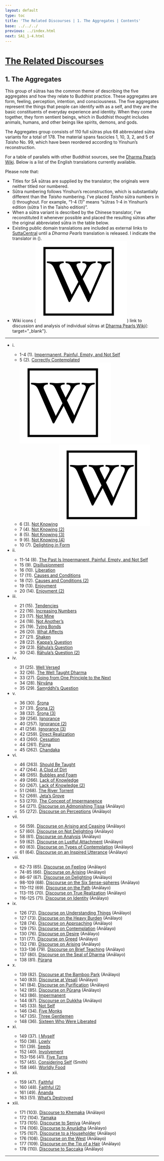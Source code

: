 ```yaml
---
layout: default
type: toc
title: 'The Related Discourses | 1. The Aggregates | Contents'
base: ../../../
previous: ../index.html
next: SA1_1-4.html
---
```


# [The Related Discourses](../index.html)
## 1. The Aggregates

This group of sūtras has the common theme of describing the five aggregates and how they relate to Buddhist practice. These aggregates are form, feeling, perception, intention, and consciousness. The five aggregates represent the things that people can identify with as a self, and they are the basic constituents of everyday experience and identity. When they come together, they form sentient beings, which in Buddhist thought includes animals, humans, and other beings like spirits, demons, and gods.

The Aggregates group consists of 110 full sūtras plus 68 abbreviated sūtra variants for a total of 178. The material spans fascicles 1, 10, 3, 2, and 5 of *Taisho* No. 99, which have been reordered according to Yinshun’s reconstruction.

For a table of parallels with other Buddhist sources, see the [Dharma Pearls Wiki](https://dharmapearls.net/dharmabase/index.php/Aggregates_Sa%E1%B9%83yukta). Below is a list of the English translations currently available.

Please note that:
* Titles for SĀ sūtras are supplied by the translator; the originals were neither titled nor numbered.
* Sūtra numbering follows Yinshun’s reconstruction, which is substantially different than the *Taisho* numbering. I’ve placed *Taisho* sūtra numbers in () throughout. For example, “1-4 (1)” means “sūtras 1-4 in Yinshun’s edition (sūtra 1 in the Taisho edition)”.
* When a sūtra variant is described by the Chinese translator, I’ve reconstituted it whenever possible and placed the resulting sūtras after the original abbreviated sūtra in the table below.
* Existing public domain translations are included as external links to [SuttaCentral](https:\\suttacentral.net) until a *Dharma Pearls* translation is released. I indicate the translator in ().
* Wiki icons (<img class="inline-icon" src="..\..\..\assets\img\Wikipedia_article_icon_BLACK.svg"/>) link to discussion and analysis of individual sūtras at [Dharma Pearls Wiki](https://wiki.dharmapearls.net){: target="_blank"}.

---

<ul class="list-style-none">
  <li>i.</li>
  <ul>
    <li>1-4 (1). <a href="SA1_1-4.html">Impermanent, Painful, Empty, and Not Self</a></li>
    <li>5 (2). <a href="SA1_5.html">Correctly Contemplated</a> <a href="https://dharmapearls.net/dharmabase/index.php?title=S%C4%80_1.5_Correctly_Contemplated" target="_blank"><img class="inline-icon" src="..\..\..\assets\img\Wikipedia_article_icon_BLACK.svg"/></a></li>
    <li>6 (3). <a href="SA1_6.html">Not Knowing</a> <a href="https://dharmapearls.net/dharmabase/index.php?title=S%C4%80_1.6_Not_Knowing" target="_blank"><img class="inline-icon" src="..\..\..\assets\img\Wikipedia_article_icon_BLACK.svg"/></a></li>
    <li>7 (4). <a href="SA1_7.html">Not Knowing (2)</a></li>
    <li>8 (5). <a href="SA1_8.html">Not Knowing (3)</a></li>
    <li>9 (6). <a href="SA1_9.html">Not Knowing (4)</a></li>
    <li>10 (7). <a href="SA1_10.html">Delighting in Form</a></li>
  </ul>
  <li>ii.</li>
  <ul>
    <li>11-14 (8). <a href="SA1_11-14.html">The Past Is Impermanent, Painful, Empty, and Not Self</a></li>
    <li>15 (9). <a href="SA1_15.html">Disillusionment</a></li>
    <li>16 (10). <a href="SA1_16.html">Liberation</a></li>
    <li>17 (11). <a href="SA1_17.html">Causes and Conditions</a></li>
    <li>18 (12). <a href="SA1_18.html">Causes and Conditions (2)</a></li>
    <li>19 (13). <a href="SA1_19.html">Enjoyment</a></li>
    <li>20 (14). <a href="SA1_20.html">Enjoyment (2)</a></li>
  </ul>
  <li>iii.</li>
  <ul>
    <li>21 (15). <a href="SA1_21.html">Tendencies</a></li>
    <li>22 (16). <a href="SA1_22.html">Increasing Numbers</a></li>
    <li>23 (17). <a href="SA1_23.html">Not Mine</a></li>
    <li>24 (18). <a href="SA1_24.html">Not Another’s</a></li>
    <li>25 (19). <a href="SA1_25.html">Tying Bonds</a></li>
    <li>26 (20). <a href="SA1_26.html">What Affects</a></li>
    <li>27 (21). <a href="SA1_27.html">Shaken</a></li>
    <li>28 (22). <a href="SA1_28.html">Kappa’s Question</a></li>
    <li>29 (23). <a href="SA1_29.html">Rāhula’s Question</a></li>
    <li>30 (24). <a href="SA1_30.html">Rāhula’s Question (2)</a></li>
  </ul>
  <li>iv.</li>
  <ul>
    <li>31 (25). <a href="SA1_31.html">Well Versed</a></li>
    <li>32 (26). <a href="SA1_32.html">The Well Taught Dharma</a></li>
    <li>33 (27). <a href="SA1_33.html">Going from One Principle to the Next</a></li>
    <li>34 (28). <a href="SA1_34.html">Nirvāṇa</a></li>
    <li>35 (29). <a href="SA1_35.html">Samṛddhi’s Question</a></li>
  </ul>
  <li>v.</li>
  <ul>
    <li>36 (30). <a href="SA1_36.html">Śroṇa</a></li>
    <li>37 (31). <a href="SA1_37.html">Śroṇa (2)</a></li>
    <li>38 (32). <a href="SA1_38.html">Śroṇa (3)</a></li>
    <li>39 (256). <a href="SA1_39.html">Ignorance</a></li>
    <li>40 (257). <a href="SA1_40.html">Ignorance (2)</a></li>
    <li>41 (258). <a href="SA1_41.html">Ignorance (3)</a></li>
    <li>42 (259). <a href="SA1_42.html">Direct Realization</a></li>
    <li>43 (260). <a href="SA1_43.html">Cessation</a></li>
    <li>44 (261). <a href="SA1_44.html">Pūrṇa</a></li>
    <li>45 (262). <a href="SA1_45.html">Chandaka</a></li>
  </ul>
  <li>vi.</li>
  <ul>
    <li>46 (263). <a href="SA1_46.html">Should Be Taught</a></li>
    <li>47 (264). <a href="SA1_47.html">A Clod of Dirt</a></li>
    <li>48 (265). <a href="SA1_48.html">Bubbles and Foam</a></li>
    <li>49 (266). <a href="SA1_49.html">Lack of Knowledge</a></li>
    <li>50 (267). <a href="SA1_50.html">Lack of Knowledge (2)</a></li>
    <li>51 (268). <a href="SA1_51.html">The River Torrent</a></li>
    <li>52 (269). <a href="SA1_52.html">Jeta’s Grove</a></li>
    <li>53 (270). <a href="SA1_53.html">The Concept of Impermanence</a></li>
    <li>54 (271). <a href="https://suttacentral.net/sa271/en/analayo" target="_blank">Discourse on Admonishing Tissa</a> (Anālayo)</li>
    <li>55 (272). <a href="https://suttacentral.net/sa272/en/analayo" target="_blank">Discourse on Perceptions</a> (Anālayo)</li>
  </ul>
  <li>vii.</li>
  <ul>
    <li>56 (59). <a href="https://suttacentral.net/sa59/en/analayo" target="_blank">Discourse on Arising and Ceasing</a> (Anālayo)</li>
    <li>57 (60). <a href="https://suttacentral.net/sa60/en/analayo" target="_blank">Discourse on Not Delighting</a> (Anālayo)</li>
    <li>58 (61). <a href="https://suttacentral.net/sa61/en/analayo" target="_blank">Discourse on Analysis</a> (Anālayo)</li>
    <li>59 (62). <a href="https://suttacentral.net/sa62/en/analayo" target="_blank">Discourse on Lustful Attachment</a> (Anālayo)</li>
    <li>60 (63). <a href="https://suttacentral.net/sa63/en/analayo" target="_blank">Discourse on Types of Contemplation</a> (Anālayo)</li>
    <li>61 (64). <a href="https://suttacentral.net/sa64/en/analayo" target="_blank">Discourse on an Inspired Utterance</a> (Anālayo)</li>
  </ul>
  <li>viii.</li>
  <ul>
    <li>62-73 (65). <a href="https://suttacentral.net/sa65/en/analayo" target="_blank">Discourse on Feeling</a> (Anālayo)</li>
          <!--
          <h4>63. Feeling (2) [T99.65]</h4>
          <h4>64. Feeling (3) [T99.65]</h4>
          <h4>65. Feeling (4) [T99.65]</h4>
          <h4>66. Feeling (5) [T99.65]</h4>
          <h4>67. Feeling (6) [T99.65]</h4>
          <h4>68. Feeling (7) [T99.65]</h4>
          <h4>69. Feeling (8) [T99.65]</h4>
          <h4>70. Feeling (9) [T99.65]</h4>
          <h4>71. Feeling (10) [T99.65]</h4>
          <h4>72. Feeling (11) [T99.65]</h4>
          <h4>73. Feeling (12) [T99.65]</h4>
          -->
    <li>74-85 (66). <a href="https://suttacentral.net/sa66/en/analayo" target="_blank">Discourse on Arising</a> (Anālayo)</li>
          <!--
          <h4>75. Arising (2) [T99.66]</h4>
          <h4>76. Arising (3) [T99.66]</h4>
          <h4>77. Arising (4) [T99.66]</h4>
          <h4>78. Arising (5) [T99.66]</h4>
          <h4>79. Arising (6) [T99.66]</h4>
          <h4>80. Arising (7) [T99.66]</h4>
          <h4>81. Arising (8) [T99.66]</h4>
          <h4>82. Arising (9) [T99.66]</h4>
          <h4>83. Arising (10) [T99.66]</h4>
          <h4>84. Arising (11) [T99.66]</h4>
          <h4>85. Arising (12) [T99.66]</h4>
          -->
    <li>86-97 (67). <a href="https://suttacentral.net/sa67/en/analayo" target="_blank">Discourse on Delighting</a> (Anālayo)</li>
          <!--
          <h4>87. Delighting (2) [T99.67]</h4>
          <h4>88. Delighting (3) [T99.67]</h4>
          <h4>89. Delighting (4) [T99.67]</h4>
          <h4>90. Delighting (5) [T99.67]</h4>
          <h4>91. Delighting (6) [T99.67]</h4>
          <h4>92. Delighting (7) [T99.67]</h4>
          <h4>93. Delighting (8) [T99.67]</h4>
          <h4>94. Delighting (9) [T99.67]</h4>
          <h4>95. Delighting (10) [T99.67]</h4>
          <h4>96. Delighting (11) [T99.67]</h4>
          <h4>97. Delighting (12) [T99.67]</h4>
          -->
    <li>98-109 (68). <a href="https://suttacentral.net/sa68/en/analayo" target="_blank">Discourse on the Six Sense-spheres</a> (Anālayo)</li>
          <!--
          <h4>99. Six Sense-spheres (2) [T99.68]</h4>
          <h4>100. Six Sense-spheres (3) [T99.68]</h4>
          <h4>101. Six Sense-spheres (4) [T99.68]</h4>
          <h4>102. Six Sense-spheres (5) [T99.68]</h4>
          <h4>103. Six Sense-spheres (6) [T99.68]</h4>
          <h4>104. Six Sense-spheres (7) [T99.68]</h4>
          <h4>105. Six Sense-spheres (8) [T99.68]</h4>
          <h4>106. Six Sense-spheres (9) [T99.68]</h4>
          <h4>107. Six Sense-spheres (10) [T99.68]</h4>
          <h4>108. Six Sense-spheres (11) [T99.68]</h4>
          <h4>109. Six Sense-spheres (12) [T99.68]</h4>
          -->
    <li>110-112 (69). <a href="https://suttacentral.net/sa69/en/analayo" target="_blank">Discourse on the Path</a> (Anālayo)</li>
          <!--
          <h4>111. The Path (2) <a href="" target="_blank">T99.69]</h4>
          <h4>112. The Path (3) [T99.69]</h4>
          -->
    <li>113-115 (70). <a href="https://suttacentral.net/sa70/en/analayo" target="_blank">Discourse on True Realization</a> (Anālayo)</li>
          <!--
          <h4>114. True Realization (2) [T99.70]</h4>
          <h4>115. True Realization (3) [T99.70]</h4>
          -->
    <li>116-125 (71). <a href="https://suttacentral.net/sa71/en/analayo" target="_blank">Discourse on Identity</a> (Anālayo)</li>
          <!--
          <h4>117. Identity (2) [T99.71]</h4>
          <h4>118. Identity (3) [T99.71]</h4>
          <h4>119. Identity (4) [T99.71]</h4>
          <h4>120. Identity (5) [T99.71]</h4>
          <h4>121. Identity (6) [T99.71]</h4>
          <h4>122. Identity (7) [T99.71]</h4>
          <h4>123. Identity (8) [T99.71]</h4>
          <h4>124. Identity (9) [T99.71]</h4>
          <h4>125. Identity (10) [T99.71]</h4>
          -->
  </ul>
  <li>ix.</li>
  <ul>
    <li>126 (72). <a href="https://suttacentral.net/sa72/en/analayo" target="_blank">Discourse on Understanding Things</a> (Anālayo)</li>
    <li>127 (73). <a href="https://suttacentral.net/sa73/en/analayo" target="_blank">Discourse on the Heavy Burden</a> (Anālayo)</li>
    <li>128 (74). <a href="https://suttacentral.net/sa74/en/analayo" target="_blank">Discourse on Approaching</a> (Anālayo)</li>
    <li>129 (75). <a href="https://suttacentral.net/sa75/en/analayo" target="_blank">Discourse on Contemplation</a> (Anālayo)</li>
    <li>130 (76). <a href="https://suttacentral.net/sa76/en/analayo" target="_blank">Discourse on Desire</a> (Anālayo)</li>
    <li>131 (77). <a href="https://suttacentral.net/sa77/en/analayo" target="_blank">Discourse on Greed</a> (Anālayo)</li>
    <li>132 (78). <a href="https://suttacentral.net/sa78/en/analayo" target="_blank">Discourse on Arising</a> (Anālayo)</li>
    <li>133-136 (79). <a href="https://suttacentral.net/sa79/en/analayo" target="_blank">Discourse on Brief Teaching</a> (Anālayo)</li>
          <!--
          <h4>134. Brief Teaching (2) [T99.79]</h4>
          <h4>135. Brief Teaching (3) [T99.79]</h4>
          <h4>136. Brief Teaching (4) [T99.79]</h4>
          -->
    <li>137 (80). <a href="https://suttacentral.net/sa80/en/analayo" target="_blank">Discourse on the Seal of Dharma</a> (Anālayo)</li>
    <li>138 (81). <a href="SA1_138.html">Pūraṇa</a></li>
  </ul>
  <li>x.</li>
  <ul>
    <li>139 (82). <a href="https://suttacentral.net/sa82/en/analayo" target="_blank">Discourse at the Bamboo Park</a> (Anālayo)</li>
    <li>140 (83). <a href="https://suttacentral.net/sa83/en/analayo" target="_blank">Discourse at Vesalī</a> (Anālayo)</li>
    <li>141 (84). <a href="https://suttacentral.net/sa84/en/analayo" target="_blank">Discourse on Purification</a> (Anālayo)</li>
    <li>142 (85). <a href="https://suttacentral.net/sa85/en/analayo" target="_blank">Discourse on Pūraṇa</a> (Anālayo)</li>
    <li>143 (86). <a href="SA1_143.html">Impermanent</a></li>
    <li>144 (87). <a href="https://suttacentral.net/sa87/en/analayo" target="_blank">Discourse on Dukkha</a> (Anālayo)</li>
    <li>145 (33). <a href="SA1_145.html">Not Self</a></li>
    <li>146 (34). <a href="SA1_146.html">Five Monks</a></li>
    <li>147 (35). <a href="SA1_147.html">Three Gentlemen</a></li>
    <li>148 (36). <a href="SA1_148.html">Sixteen Who Were Liberated</a></li>
  </ul>
  <li>xi.</li>
  <ul>
    <li>149 (37). <a href="SA1_149.html">I Myself</a></li>
    <li>150 (38). <a href="SA1_150.html">Lowly</a></li>
    <li>151 (39). <a href="SA1_151.html">Seeds</a></li>
    <li>152 (40). <a href="SA1_152.html">Involvement</a></li>
    <li>153-156 (41). <a href="SA1_153.html">Five Turns</a></li>
          <!-- <h4>154. Seven Abodes [T99.42]</h4>
          <h4>155. Grasping Attachment [T99.43]</h4>
          <h4>156. Tied to Attachment [T99.44]</h4>
          -->
    <li>157 (45). <a href="https://suttacentral.net/sa45/en/smith" target="_blank">Considering Self</a> (Smith)</li>   
    <li>158 (46). <a href="SA1_158.html">Worldly Food</a></li>
  </ul>
  <li>xii.</li>
  <ul>
    <li>159 (47). <a href="SA1_159.html" target="_blank">Faithful</a></li>
    <li>160 (48). <a href="SA1_160.html" target="_blank">Faithful (2)</a></li>
    <li>161 (49). <a href="SA1_161.html">Ānanda</a></li>
          <!--<h4>162. Ānanda (2) [T99.50]</h4>-->
    <li>163 (51). <a href="SA1_163.html">What’s Destroyed</a></li>
          <!--<h4>164. [Udika] [T99.52]</h4>
          <h4>165. Brahmin [T99.53]</h4>
          <h4>166. Worldly [T99.54]</h4>
          <h4>167. Aggregates [T99.55]</h4>
          <h4>168. With and Without Contaminants [T99.56]</h4>
          -->
  </ul>
  <li>xiii.</li>
  <ul>
          <!--
          <h4>169. Root of the Aggregates [T99.57]</h4>
          <h4>170. Aggregates Are Acquired [T99.58]</h4>
          -->
    <li>171 (103). <a href="https://suttacentral.net/sa103/en/analayo" target="_blank">Discourse to Khemaka</a> (Anālayo)</li>
    <li>172 (104). <a href="SA1_172.html">Yamaka</a></li>
    <li>173 (105). <a href="https://suttacentral.net/sa105/en/analayo" target="_blank">Discourse to Seniya</a> (Anālayo)</li>
    <li>174 (106). <a href="https://suttacentral.net/sa106/en/analayo" target="_blank">Discourse to Anurādha</a> (Anālayo)</li>
    <li>175 (107). <a href="https://suttacentral.net/sa107/en/analayo" target="_blank">Discourse to a Householder</a> (Anālayo)</li>
    <li>176 (108). <a href="https://suttacentral.net/sa108/en/analayo" target="_blank">Discourse on the West</a> (Anālayo)</li>
    <li>177 (109). <a href="https://suttacentral.net/sa109/en/analayo" target="_blank">Discourse on the Tip of a Hair</a> (Anālayo)</li>
    <li>178 (110). <a href="https://suttacentral.net/sa110/en/analayo" target="_blank">Discourse to Saccaka</a> (Anālayo)</li>
  </ul>
</ul>

---